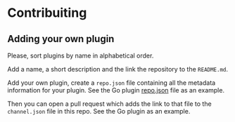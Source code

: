 # Contribuiting

## Adding your own plugin

Please, sort plugins by name in alphabetical order.

Add a name, a short description and the link the repository to the `README.md`.

Add your own plugin, create a `repo.json` file containing all the metadata
information for your plugin. See the Go plugin
[repo.json](https://github.com/micro-editor/go-plugin/blob/master/repo.json)
file as an example.

Then you can open a pull request which adds the link to that file to the
`channel.json` file in this repo. See the Go plugin as an example.
